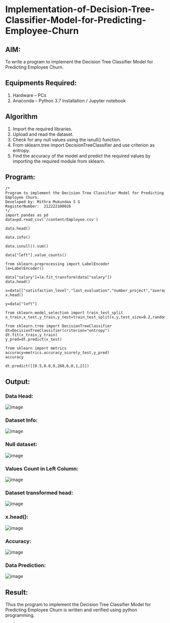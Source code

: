 # Implementation-of-Decision-Tree-Classifier-Model-for-Predicting-Employee-Churn

## AIM:
To write a program to implement the Decision Tree Classifier Model for Predicting Employee Churn.

## Equipments Required:
1. Hardware – PCs
2. Anaconda – Python 3.7 Installation / Jupyter notebook

## Algorithm
1. Import the required libraries.
2. Upload and read the dataset.
3. Check for any null values using the isnull() function.
4. From sklearn.tree import DecisionTreeClassifier and use criterion as entropy.
5. Find the accuracy of the model and predict the required values by importing the required module from sklearn.

## Program:
```
/*
Program to implement the Decision Tree Classifier Model for Predicting Employee Churn.
Developed by: Mithra Mukundaa S G
RegisterNumber:  212222100026
*/
import pandas as pd
data=pd.read_csv('/content/Employee.csv')

data.head()

data.info()

data.isnull().sum()

data["left"].value_counts()

from sklearn.preprocessing import LabelEncoder
le=LabelEncoder()

data["salary"]=le.fit_transform(data["salary"])
data.head()

x=data[["satisfaction_level","last_evaluation","number_project","average_montly_hours","time_spend_company","Work_accident","promotion_last_5years","salary"]]
x.head()

y=data["left"]

from sklearn.model_selection import train_test_split
x_train,x_test,y_train,y_test=train_test_split(x,y,test_size=0.2,random_state=100)

from sklearn.tree import DecisionTreeClassifier
dt=DecisionTreeClassifier(criterion="entropy")
dt.fit(x_train,y_train)
y_pred=dt.predict(x_test)

from sklearn import metrics
accuracy=metrics.accuracy_score(y_test,y_pred)
accuracy

dt.predict([[0.5,0.8,9,260,6,0,1,2]])
```

## Output:
### Data Head:
![image](https://github.com/Nethraa24/Implementation-of-Decision-Tree-Classifier-Model-for-Predicting-Employee-Churn/assets/121215786/8850104f-05c5-44ac-af22-ad93fb88abe7)

### Dataset Info:
![image](https://github.com/Nethraa24/Implementation-of-Decision-Tree-Classifier-Model-for-Predicting-Employee-Churn/assets/121215786/9b2b5660-3d11-4747-8244-35f4ff1b94a8)

### Null dataset:
![image](https://github.com/Nethraa24/Implementation-of-Decision-Tree-Classifier-Model-for-Predicting-Employee-Churn/assets/121215786/40aea425-2092-4bed-852f-e618627784bc)

### Values Count in Left Column:
![image](https://github.com/Nethraa24/Implementation-of-Decision-Tree-Classifier-Model-for-Predicting-Employee-Churn/assets/121215786/f9b639ea-ba36-4e3f-841c-16b4dce87b10)


### Dataset transformed head:
![image](https://github.com/Nethraa24/Implementation-of-Decision-Tree-Classifier-Model-for-Predicting-Employee-Churn/assets/121215786/970953ab-f37c-4739-83e2-1c0d5cb0d8d9)

### x.head():
![image](https://github.com/Nethraa24/Implementation-of-Decision-Tree-Classifier-Model-for-Predicting-Employee-Churn/assets/121215786/34760264-f038-4f2b-83ee-a56128efada6)

### Accuracy:
![image](https://github.com/Nethraa24/Implementation-of-Decision-Tree-Classifier-Model-for-Predicting-Employee-Churn/assets/121215786/1d1a55c7-8c3e-46eb-a5a1-2b26eaeb5caa)

### Data Prediction:
![image](https://github.com/Nethraa24/Implementation-of-Decision-Tree-Classifier-Model-for-Predicting-Employee-Churn/assets/121215786/0443eb09-e704-4d1d-bbdb-99dcdd722377)


## Result:
Thus the program to implement the  Decision Tree Classifier Model for Predicting Employee Churn is written and verified using python programming.
